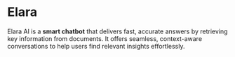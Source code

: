# Elara
Elara AI is a **smart chatbot** that delivers fast, accurate answers by retrieving key information from documents. It offers seamless, context-aware conversations to help users find relevant insights effortlessly.

